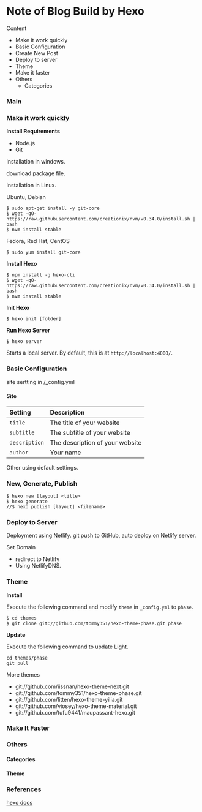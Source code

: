 # Note of Blog Build by Hexo 

Content

- Make it work quickly
- Basic Configuration
- Create New Post
- Deploy to server
- Theme
- Make it faster 
- Others
  - Categories

### Main

### Make it work quickly

**Install Requirements**

- Node.js
- Git

Installation in windows. 

download package file.

Installation in Linux. 

Ubuntu, Debian

```
$ sudo apt-get install -y git-core
$ wget -qO- https://raw.githubusercontent.com/creationix/nvm/v0.34.0/install.sh | bash
$ nvm install stable
```

Fedora, Red Hat, CentOS

```
$ sudo yum install git-core
```



**Install Hexo**

```
$ npm install -g hexo-cli
$ wget -qO- https://raw.githubusercontent.com/creationix/nvm/v0.34.0/install.sh | bash
$ nvm install stable
```

**Init Hexo**

```
$ hexo init [folder]
```

**Run Hexo Server**

```
$ hexo server
```

Starts a local server. By default, this is at `http://localhost:4000/`.



### Basic Configuration

site sertting in /_config.yml

#### Site

| Setting       | Description                     |
| :------------ | :------------------------------ |
| `title`       | The title of your website       |
| `subtitle`    | The subtitle of your website    |
| `description` | The description of your website |
| `author`      | Your name                       |

Other using default settings.



### New, Generate, Publish

```
$ hexo new [layout] <title>
$ hexo generate
//$ hexo publish [layout] <filename>
```



### Deploy to Server

Deployment using Netlify. git push to GitHub, auto deploy on Netlify server.

Set Domain

- redirect to Netlify
- Using NetlifyDNS.

### Theme

**Install**

Execute the following command and modify `theme` in `_config.yml` to `phase`.

```
$ cd themes
$ git clone git://github.com/tommy351/hexo-theme-phase.git phase
```

**Update**

Execute the following command to update Light.

```
cd themes/phase
git pull
```

More themes

- git://github.com/iissnan/hexo-theme-next.git
- git://github.com/tommy351/hexo-theme-phase.git
- git://github.com/litten/hexo-theme-yilia.git
- git://github.com/viosey/hexo-theme-material.git
- git://github.com/tufu9441/maupassant-hexo.git

### Make It Faster



### Others

#### Categories



#### Theme





### References

[hexo docs](https://hexo.io/docs/)